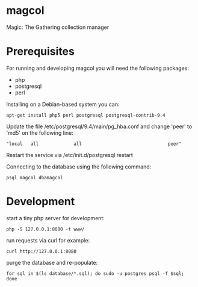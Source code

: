 # magcol
Magic: The Gathering collection manager

# Prerequisites
For running and developing magcol you will need the following packages:
 - php
 - postgresql
 - perl

Installing on a Debian-based system you can:
```
apt-get install php5 perl postgresql postgresql-contrib-9.4
```

Update the file /etc/postgresql/9.4/main/pg_hba.conf and change 'peer' to 'md5' on the following line:
```
"local   all             all                                peer"
```

Restart the service via /etc/init.d/postgresql restart

Connecting to the database using the following command:
```
psql magcol dbamagcol
```

# Development
start a tiny php server for development:
```
php -S 127.0.0.1:8080 -t www/
```

run requests via curl for example:
```
curl http://127.0.0.1:8080
```

purge the database and re-populate:
```
for sql in $(ls database/*.sql); do sudo -u postgres psql -f $sql; done
```
